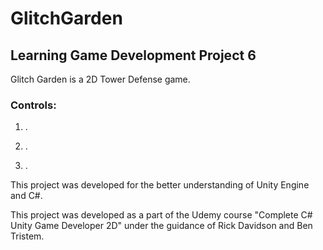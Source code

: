 # GlitchGarden
## Learning Game Development Project 6

Glitch Garden is a 2D Tower Defense game.

### Controls:

1. .

2. .

3. .

This project was developed for the better understanding of Unity Engine and C#.

This project was developed as a part of the Udemy course "Complete C# Unity Game Developer 2D" under the guidance of Rick Davidson and Ben Tristem.
